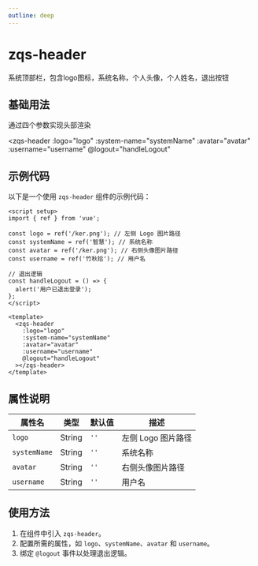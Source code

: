 ```yaml
---
outline: deep
---
```


# zqs-header

系统顶部栏，包含logo图标，系统名称，个人头像，个人姓名，退出按钮

## 基础用法

通过四个参数实现头部渲染
<script setup>
import { ref } from 'vue';
import { getCurrentInstance } from 'vue';

const { proxy } = getCurrentInstance();

const logo = ref(''); // 左侧 Logo 图片路径
const systemName = ref('ZQS'); // 系统名称
const avatar = ref(''); // 右侧头像图片路径
const username = ref('竹秋拾'); // 用户名

// 退出逻辑
const handleLogout = () => {
  proxy.$alert({
    size: 'medium', // 可选大小：small, medium, large
    message: '已退出登录', // 提示内容
    type: 'success', // 可选类型：success, warning, error, info
    duration: 3000 // 自动关闭时间，单位毫秒
  });
};
</script>

<zqs-header
  :logo="logo"
  :system-name="systemName"
  :avatar="avatar"
  :username="username"
  @logout="handleLogout"
></zqs-header>

## 示例代码

以下是一个使用 `zqs-header` 组件的示例代码：

```vue
<script setup>
import { ref } from 'vue';

const logo = ref('/ker.png'); // 左侧 Logo 图片路径
const systemName = ref('智慧'); // 系统名称
const avatar = ref('/ker.png'); // 右侧头像图片路径
const username = ref('竹秋拾'); // 用户名

// 退出逻辑
const handleLogout = () => {
  alert('用户已退出登录');
};
</script>

<template>
  <zqs-header
    :logo="logo"
    :system-name="systemName"
    :avatar="avatar"
    :username="username"
    @logout="handleLogout"
  ></zqs-header>
</template>
```

## 属性说明

| 属性名       | 类型   | 默认值      | 描述                     |
|--------------|--------|-------------|--------------------------|
| `logo`       | String | `''`        | 左侧 Logo 图片路径        |
| `systemName` | String | `''`        | 系统名称                 |
| `avatar`     | String | `''`        | 右侧头像图片路径          |
| `username`   | String | `''`        | 用户名                   |

## 使用方法

1. 在组件中引入 `zqs-header`。
2. 配置所需的属性，如 `logo`、`systemName`、`avatar` 和 `username`。
3. 绑定 `@logout` 事件以处理退出逻辑。

<GiscusComment />